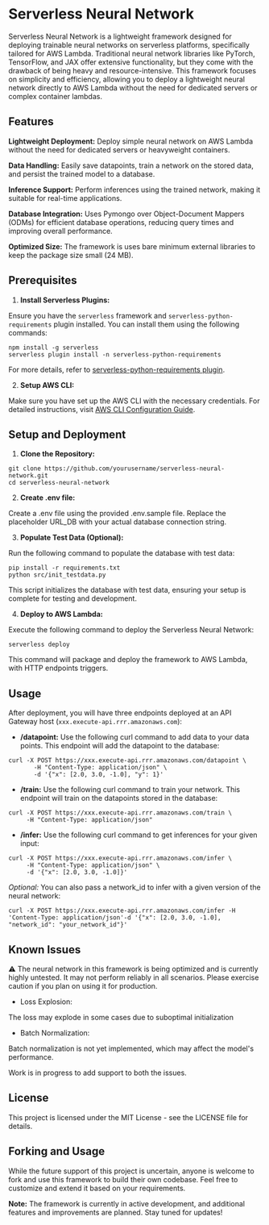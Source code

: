 # Serverless Neural Network

Serverless Neural Network is a lightweight framework designed for deploying trainable neural networks on serverless platforms, specifically tailored for AWS Lambda. Traditional neural network libraries like PyTorch, TensorFlow, and JAX offer extensive functionality, but they come with the drawback of being heavy and resource-intensive. This framework focuses on simplicity and efficiency, allowing you to deploy a lightweight neural network directly to AWS Lambda without the need for dedicated servers or complex container lambdas.

## Features

**Lightweight Deployment:** Deploy simple neural network on AWS Lambda without the need for dedicated servers or heavyweight containers.

**Data Handling:** Easily save datapoints, train a network on the stored data, and persist the trained model to a database.

**Inference Support:** Perform inferences using the trained network, making it suitable for real-time applications.

**Database Integration:** Uses Pymongo over Object-Document Mappers (ODMs) for efficient database operations, reducing query times and improving overall performance.

**Optimized Size:** The framework is uses bare minimum external libraries to keep the package size small (24 MB).


## Prerequisites

1. **Install Serverless Plugins:**

Ensure you have the `serverless` framework and `serverless-python-requirements` plugin installed. You can install them using the following commands:

```
npm install -g serverless
serverless plugin install -n serverless-python-requirements
```
For more details, refer to [serverless-python-requirements plugin](https://www.serverless.com/plugins/serverless-python-requirements).

2. **Setup AWS CLI:**

Make sure you have set up the AWS CLI with the necessary credentials. For detailed instructions, visit [AWS CLI Configuration Guide](https://docs.aws.amazon.com/cli/latest/userguide/cli-chap-configure.html).


## Setup and Deployment

1. **Clone the Repository:**

```
git clone https://github.com/yourusername/serverless-neural-network.git
cd serverless-neural-network
```

2. **Create .env file:**

Create a .env file using the provided .env.sample file. Replace the placeholder URL_DB with your actual database connection string.

3. **Populate Test Data (Optional):**

Run the following command to populate the database with test data:

```
pip install -r requirements.txt
python src/init_testdata.py
```

This script initializes the database with test data, ensuring your setup is complete for testing and development.


4. **Deploy to AWS Lambda:**

Execute the following command to deploy the Serverless Neural Network:

```
serverless deploy
```

This command will package and deploy the framework to AWS Lambda, with HTTP endpoints triggers.


## Usage

After deployment, you will have three endpoints deployed at an API Gateway host (`xxx.execute-api.rrr.amazonaws.com`):

* **/datapoint:** Use the following curl command to add data to your data points. This endpoint will add the datapoint to the database:

```
curl -X POST https://xxx.execute-api.rrr.amazonaws.com/datapoint \
       -H "Content-Type: application/json" \
       -d '{"x": [2.0, 3.0, -1.0], "y": 1}'
```

* **/train:** Use the following curl command to train your network. This endpoint will train on the datapoints stored in the database:

```
curl -X POST https://xxx.execute-api.rrr.amazonaws.com/train \
     -H "Content-Type: application/json"
```

* **/infer:** Use the following curl command to get inferences for your given input:

```
curl -X POST https://xxx.execute-api.rrr.amazonaws.com/infer \
     -H "Content-Type: application/json" \
     -d '{"x": [2.0, 3.0, -1.0]}'
```

*Optional:* You can also pass a network_id to infer with a given version of the neural network:

```
curl -X POST https://xxx.execute-api.rrr.amazonaws.com/infer -H 'Content-Type: application/json'-d '{"x": [2.0, 3.0, -1.0], "network_id": "your_network_id"}'
```

## Known Issues

⚠️ The neural network in this framework is being optimized and is currently highly untested. It may not perform reliably in all scenarios. Please exercise caution if you plan on using it for production.

* Loss Explosion:

The loss may explode in some cases due to suboptimal initialization

* Batch Normalization:

Batch normalization is not yet implemented, which may affect the model's performance. 

Work is in progress to add support to both the issues.



## License

This project is licensed under the MIT License - see the LICENSE file for details.

## Forking and Usage

While the future support of this project is uncertain, anyone is welcome to fork and use this framework to build their own codebase. Feel free to customize and extend it based on your requirements.

**Note:** The framework is currently in active development, and additional features and improvements are planned. Stay tuned for updates!